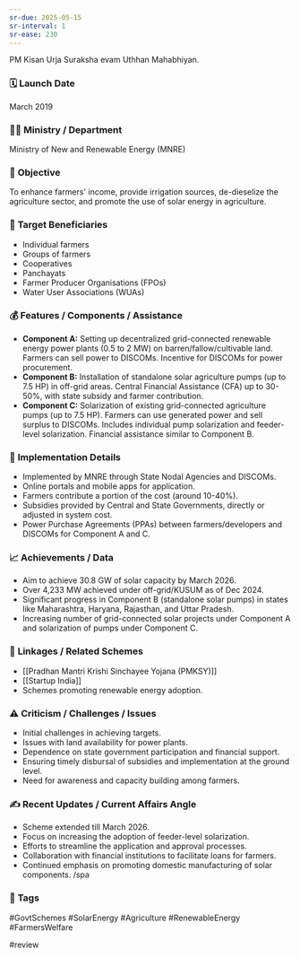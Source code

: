 ```yaml
---
sr-due: 2025-05-15
sr-interval: 1
sr-ease: 230
---
```


PM Kisan Urja Suraksha evam Uthhan Mahabhiyan.
### 🗓️ **Launch Date**
March 2019

### 🧑‍🏫 **Ministry / Department**
Ministry of New and Renewable Energy (MNRE)

### 🎯 **Objective**
To enhance farmers' income, provide irrigation sources, de-dieselize the agriculture sector, and promote the use of solar energy in agriculture.

### 👥 **Target Beneficiaries**
- Individual farmers
- Groups of farmers
- Cooperatives
- Panchayats
- Farmer Producer Organisations (FPOs)
- Water User Associations (WUAs)

### 💰 **Features / Components / Assistance**
- **Component A:** Setting up decentralized grid-connected renewable energy power plants (0.5 to 2 MW) on barren/fallow/cultivable land. Farmers can sell power to DISCOMs. Incentive for DISCOMs for power procurement.
- **Component B:** Installation of standalone solar agriculture pumps (up to 7.5 HP) in off-grid areas. Central Financial Assistance (CFA) up to 30-50%, with state subsidy and farmer contribution.
- **Component C:** Solarization of existing grid-connected agriculture pumps (up to 7.5 HP). Farmers can use generated power and sell surplus to DISCOMs. Includes individual pump solarization and feeder-level solarization. Financial assistance similar to Component B.

### 📍 **Implementation Details**
- Implemented by MNRE through State Nodal Agencies and DISCOMs.
- Online portals and mobile apps for application.
- Farmers contribute a portion of the cost (around 10-40%).
- Subsidies provided by Central and State Governments, directly or adjusted in system cost.
- Power Purchase Agreements (PPAs) between farmers/developers and DISCOMs for Component A and C.

### 📈 **Achievements / Data**
- Aim to achieve 30.8 GW of solar capacity by March 2026.
- Over 4,233 MW achieved under off-grid/KUSUM as of Dec 2024.
- Significant progress in Component B (standalone solar pumps) in states like Maharashtra, Haryana, Rajasthan, and Uttar Pradesh.
- Increasing number of grid-connected solar projects under Component A and solarization of pumps under Component C.

### 🧩 **Linkages / Related Schemes**
- [[Pradhan Mantri Krishi Sinchayee Yojana (PMKSY)]]
- [[Startup India]]
- Schemes promoting renewable energy adoption.

### ⚠️ **Criticism / Challenges / Issues**
- Initial challenges in achieving targets.
- Issues with land availability for power plants.
- Dependence on state government participation and financial support.
- Ensuring timely disbursal of subsidies and implementation at the ground level.
- Need for awareness and capacity building among farmers.

### ✍️ **Recent Updates / Current Affairs Angle**
- Scheme extended till March 2026.
- Focus on increasing the adoption of feeder-level solarization.
- Efforts to streamline the application and approval processes.
- Collaboration with financial institutions to facilitate loans for farmers.
- Continued emphasis on promoting domestic manufacturing of solar components.
/spa
### 🔗 **Tags**
#GovtSchemes #SolarEnergy #Agriculture #RenewableEnergy #FarmersWelfare

#review